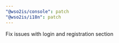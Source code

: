 ```yaml
---
"@wso2is/console": patch
"@wso2is/i18n": patch
---
```


Fix issues with login and registration section
